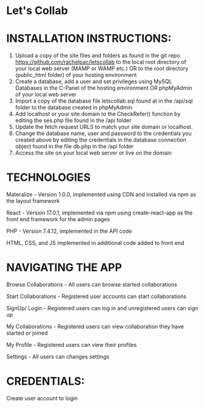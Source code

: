 # Let's Collab

# INSTALLATION INSTRUCTIONS:

1. Upload a copy of the site files and folders as found in the git repo https://github.com/rachelpac/letscollab to the local root directory of your local web server (MAMP or WAMP etc.) OR to the root directory (public_html folder) of your hosting environment
2.	Create a database, add a user and set privileges using MySQL Databases in the C-Panel of the hosting environment OR phpMyAdmin of your local web server
3.	Import a copy of the database file letscollab.sql found at in the /api/sql folder to the database created in  phpMyAdmin
4.	Add localhost or your site domain to the CheckRefer() function by editing the ses.php file found in the /api folder 
5. Update the fetch request URLS to match your site domain or localhost. 
6.	Change the database name, user and password to the credentials you created above by editing the credentials in the database connection object found in the file db.php in the /api folder 
7.	Access the site on your local web server or live on the domain

# TECHNOLOGIES

Materalize - Version 1.0.0, implemented using CDN and installed via npm as the layout framework

React - Version 17.0.1, implemented via npm using create-react-app as the front end framework for the admin pages

PHP - Version 7.4.12, implemented in the API code
 
HTML, CSS, and JS implemented in additional code added to front end 

# NAVIGATING THE APP 
Browse Collaborations - All users can browse started collaborations 

Start Collaborations - Registered user accounts can start collaborations

SignUp/ Login - Registered users can log in and unregistered users can sign up 

My Collaborations - Registered users can view collaboration they have started or joined

My Profile - Registered users can view their profiles

Settings - All users can changes settings 

# CREDENTIALS:

Create user account to login

